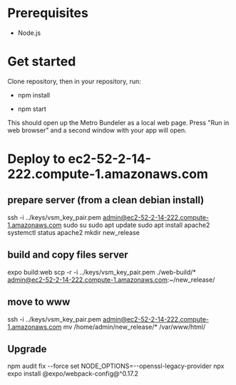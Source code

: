 # Prerequisites

* Node.js

# Get started

Clone repository, then in your repository, run: 

* npm install

* npm start

This should open up the Metro Bundeler as a local web page. Press "Run in web browser" and a second window with your app will open.  


# Deploy to ec2-52-2-14-222.compute-1.amazonaws.com

## prepare server (from a clean debian install)
ssh -i ../keys/vsm_key_pair.pem admin@ec2-52-2-14-222.compute-1.amazonaws.com
sudo su
sudo apt update
sudo apt install apache2
systemctl status apache2
mkdir new_release

## build and copy files server
expo build:web
scp  -r -i ../keys/vsm_key_pair.pem ./web-build/* admin@ec2-52-2-14-222.compute-1.amazonaws.com:~/new_release/

## move to www
ssh -i ../keys/vsm_key_pair.pem admin@ec2-52-2-14-222.compute-1.amazonaws.com
mv /home/admin/new_release/* /var/www/html/

## Upgrade
npm audit fix --force
set NODE_OPTIONS=--openssl-legacy-provider
npx expo install @expo/webpack-config@^0.17.2